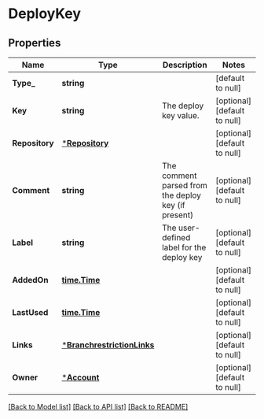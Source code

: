 # DeployKey

## Properties
Name | Type | Description | Notes
------------ | ------------- | ------------- | -------------
**Type_** | **string** |  | [default to null]
**Key** | **string** | The deploy key value. | [optional] [default to null]
**Repository** | [***Repository**](repository.md) |  | [optional] [default to null]
**Comment** | **string** | The comment parsed from the deploy key (if present) | [optional] [default to null]
**Label** | **string** | The user-defined label for the deploy key | [optional] [default to null]
**AddedOn** | [**time.Time**](time.Time.md) |  | [optional] [default to null]
**LastUsed** | [**time.Time**](time.Time.md) |  | [optional] [default to null]
**Links** | [***BranchrestrictionLinks**](branchrestriction_links.md) |  | [optional] [default to null]
**Owner** | [***Account**](account.md) |  | [optional] [default to null]

[[Back to Model list]](../README.md#documentation-for-models) [[Back to API list]](../README.md#documentation-for-api-endpoints) [[Back to README]](../README.md)

